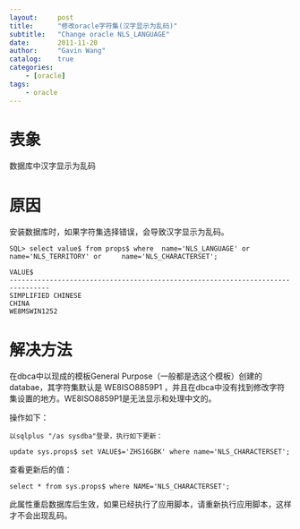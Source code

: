 ```yaml
---
layout:     post
title:      "修改oracle字符集(汉字显示为乱码)"
subtitle:   "Change oracle NLS_LANGUAGE"
date:       2011-11-20
author:     "Gavin Wang"
catalog:    true
categories:
    - [oracle]
tags:
    - oracle
---
```



# 表象

数据库中汉字显示为乱码

# 原因

安装数据库时，如果字符集选择错误，会导致汉字显示为乱码。

```shell
SQL> select value$ from props$ where  name='NLS_LANGUAGE' or     name='NLS_TERRITORY' or     name='NLS_CHARACTERSET';

VALUE$
--------------------------------------------------------------------------------
SIMPLIFIED CHINESE
CHINA
WE8MSWIN1252
```

# 解决方法

在dbca中以现成的模板General Purpose（一般都是选这个模板）创建的databae，其字符集默认是 WE8ISO8859P1 ，并且在dbca中没有找到修改字符集设置的地方。WE8ISO8859P1是无法显示和处理中文的。

操作如下：

```shell
以sqlplus "/as sysdba"登录，执行如下更新：

update sys.props$ set VALUE$='ZHS16GBK' where name='NLS_CHARACTERSET';
```

查看更新后的值：

```shell
select * from sys.props$ where NAME='NLS_CHARACTERSET';
```

此属性重启数据库后生效，如果已经执行了应用脚本，请重新执行应用脚本，这样才不会出现乱码。

